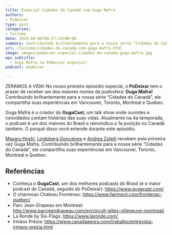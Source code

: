 ```yaml
---
title: Especial Cidades do Canadá com Guga Mafra
authors:
- Podeixar
type: post
categories:
- turismo
date: 2019-08-06T00:27:13+00:00
summary: Contribuindo brilhantemente para a nossa série "Cidades do Canadá", Guga Mafra compartilha suas experiências em Vancouver, Toronto, Montreal e Quebec.
url: /turismo/cidades-do-canada-com-guga-mafra.html
image: images/podeixar-especial-cidades-do-canada-guga-mafra.jpg
wps_subtitle:
  - Guga Mafra no PoDeixar especial!
podcast: podeixar

---
```

ZERAMOS A VIDA! No nosso primeiro episódio especial, o **PoDeixar** tem o prazer de receber um dos maiores nomes da podosfera: **Guga Mafra!** Contribuindo brilhantemente para a nossa série &#8220;Cidades do Canadá&#8221;, ele compartilha suas experiências em Vancouver, Toronto, Montreal e Quebec.

Guga Mafra é o criador do **GugaCast**, um talk show onde ouvintes e convidados contam histórias das suas vidas. Atualmente na 4a temporada, o podcast é um dos maiores do Brasil e reinvindica a 1a posição no Canadá também. O porquê disso você entende durante este episódio.

[Masaru Hoshi][1], [Lindoberg Gonçalves][2] e <a rel="noopener noreferrer" target="_blank" href="http://htmledit.squarefree.com/berg">Andrea Zotelli</a> recebem pela primeira vez Guga Mafra. Contribuindo brilhantemente para a nossa série &#8220;Cidades do Canadá&#8221;, ele compartilha suas experiências em Vancouver, Toronto, Montreal e Quebec.<figure></figure> <figure class="wp-block-embed-youtube wp-block-embed is-type-video is-provider-youtube wp-embed-aspect-16-9 wp-has-aspect-ratio">

<div class="wp-block-embed__wrapper">
  <span class="embed-youtube" style="text-align:center; display: block;"></span>
</div></figure>

## Referências

  * Conheça o **GugaCast**, um dos melhores podcasts do Brasil (e o maior podcast do Canadá, seguido do PoDeixar): <https://www.gugacast.com/>
  * O charmoso Chateau Frontenac: <a rel="noreferrer noopener" aria-label="https://www.fairmont.com/frontenac-quebec/ (opens in a new tab)" href="https://www.fairmont.com/frontenac-quebec/" target="_blank">https://www.fairmont.com/frontenac-quebec/</a>
  * Parc Jean-Drapeau em Montreal: <a rel="noreferrer noopener" aria-label="http://www.parcjeandrapeau.com/en/circuit-gilles-villeneuve-montreal/ (opens in a new tab)" href="http://www.parcjeandrapeau.com/en/circuit-gilles-villeneuve-montreal/" target="_blank">http://www.parcjeandrapeau.com/en/circuit-gilles-villeneuve-montreal/</a>
  * La Ronde by Six-Flags: <a rel="noreferrer noopener" aria-label="https://www.laronde.com/ (opens in a new tab)" href="https://www.laronde.com/" target="_blank">https://www.laronde.com/</a>
  * Irmãos Prézia: <https://www.canadaagora.com/trabalho/entrevista-irmaos-prezia.html>


 [1]: /japa
 [2]: /berg
 [3]: https://vempra.ca/seguroviagem